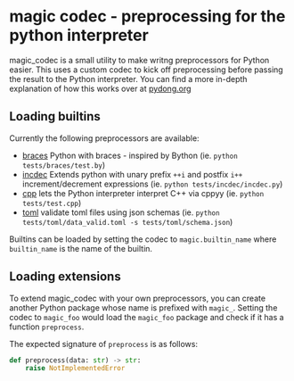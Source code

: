 # magic codec - preprocessing for the python interpreter

magic_codec is a small utility to make writng preprocessors for Python easier. This uses a custom codec to kick off preprocessing before passing the result to the Python interpreter. You can find a more in-depth explanation of how this works over at [pydong.org](https://pydong.org)

## Loading builtins
Currently the following preprocessors are available:
- [braces](src/magic_codec/builtin/braces.py) Python with braces - inspired by Bython (ie. `python tests/braces/test.by`)
- [incdec](src/magic_codec/builtin/incdec.py) Extends python with unary prefix `++i` and postfix `i++` increment/decrement expressions (ie. `python tests/incdec/incdec.py`)
- [cpp](src/magic_codec/builtin/cpp.py) lets the Python interpreter interpret C++ via cppyy (ie. `python tests/test.cpp`)
- [toml](src/magic_codec/builtin/toml.py) validate toml files using json schemas (ie. `python tests/toml/data_valid.toml -s tests/toml/schema.json`)

Builtins can be loaded by setting the codec to `magic.builtin_name` where `builtin_name` is the name of the builtin.

## Loading extensions
To extend magic_codec with your own preprocessors, you can create another Python package whose name is prefixed with `magic_`. Setting the codec to `magic_foo` would load the `magic_foo` package and check if it has a function `preprocess`.

The expected signature of `preprocess` is as follows:
```py
def preprocess(data: str) -> str:
    raise NotImplementedError
```
